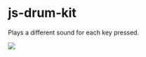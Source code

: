 # js-drum-kit

Plays a different sound for each key pressed.

![](https://s3.gifyu.com/images/js-drum-kit.gif)

